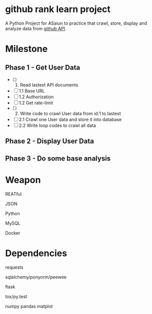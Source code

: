 # github rank learn project

  A Python Project for ASaiun to practice that crawl, store, display and analyze data from [github API](https://developer.github.com/).

# Milestone
## Phase 1 - Get User Data
- [ ] 1. Read lastest API documents 
- [ ] 1.1 Base URL
- [ ] 1.2 Authorization
- [ ] 1.2 Get rate-limit
- [ ] 2. Write code to crawl User data from id:1 to lastest
- [ ] 2.1 Crawl one User data and store it into database
- [ ] 2.2 Write loop codes to crawl all data

## Phase 2 - Display User Data

## Phase 3 - Do some base analysis

# Weapon
REATful

JSON

Python

MySQL

Docker

# Dependencies
requests
 
sqlalchemy/ponyorm/peewee
 
flask
 
tox/py.test

numpy pandas matplot
